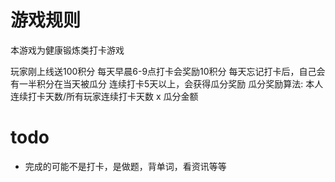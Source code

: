 # 游戏规则

本游戏为健康锻炼类打卡游戏

玩家刚上线送100积分
每天早晨6-9点打卡会奖励10积分
每天忘记打卡后，自己会有一半积分在当天被瓜分
连续打卡5天以上，会获得瓜分奖励
瓜分奖励算法: 本人连续打卡天数/所有玩家连续打卡天数 x 瓜分金额


# todo
- 完成的可能不是打卡，是做题，背单词，看资讯等等


